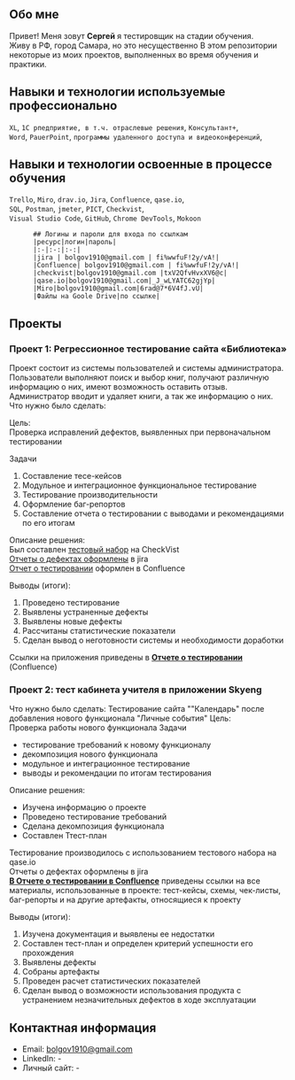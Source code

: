 ## Обо мне 

Привет! Меня зовут **Сергей** я тестировщик на стадии обучения. <br>
Живу в РФ, город Самара, но это несущественно
В этом репозитории некоторые из моих проектов, выполненных во время обучения и практики.
<br>

## Навыки и технологии используемые профессионально

``XL``, ``1C рпедприятие, в т.ч. отраслевые решения``, ``Консультант+``,<br>
``Word``, ``PauerPoint``, ``программы удаленного доступа и видеоконференций``,<br>

## Навыки и технологии освоенные в процессе обучения

``Trello``, ``Miro``, ``drav.io``, ``Jira``, ``Confluence``, ``qase.io``,<br>
``SQL``, ``Postman``, ``jmeter``, ``PICT``, ``Checkvist``,<br>
``Visual Studio Code``, ``GitHub``, ``Chrome DevTools``, ``Mokoon``

          ## Логины и пароли для входа по ссылкам
          |ресурс|логин|пароль|
          |:-|:-:|:-:|
          |jira | bolgov1910@gmail.com | fi%wwfuF!2y/vA!|
          |Confluence| bolgov1910@gmail.com | fi%wwfuF!2y/vA!|
          |checkvist|bolgov1910@gmail.com |txV2QfvHvxXV6@c|
          |qase.io|bolgov1910@gmail.com|_J_wLYATC62gjYp|
          |Miro|bolgov1910@gmail.com|6rad@7*6V4fJ.vU|
          |Файлы на Goole Drive|по ссылке|

## Проекты

### Проект 1: Регрессионное тестирование сайта «Библиотека»
Проект состоит из системы пользователей и системы администратора. Пользователи выполняют поиск и выбор книг, получают различную информацию о них, имеют возможность оставить отзыв. Администратор вводит и удаляет книги, а так же информацию о них.
Что нужно было сделать:

Цель: <br> Проверка исправлений дефектов, выявленных при первоначальном тестировании 

Задачи
1. Составление тесе-кейсов
2. Модульное и интеграционное функциональное тестирование
3. Тестирование производительности
4. Оформление баг-репортов
5. Составление отчета о тестировании с выводами и рекомендациями по его итогам

Описание решения:<br> 
Был составлен [тестовый набор](https://drive.google.com/file/d/1u5SGNcHqKuTGQ63_QGs_B_YDlJEICI9P/view?usp=drive_link) на CheckVist<br>
[Отчеты о дефектах оформлены](https://drive.google.com/file/d/1wr86Dq2Xwcqz53rurXyx7HXdgP15EHOH/view?usp=drive_link) в jira<br>
[Отчет о тестировании](https://drive.google.com/file/d/1YQyYlIEqoxxY3RDHZmArnjvMZ8FOW0U_/view?usp=drive_link) оформлен в Confluence

 Выводы (итоги):
1. Проведено тестирование 
2. Выявлены устраненные дефекты
3. Выявлены новые дефекты
4. Рассчитаны статистические показатели
5. Сделан вывод о неготовности системы и необходимости доработки


Ссылки на приложения приведены в **[Отчете о тестировании]([https://bolgov1910.atlassian.net/l/cp/hdGRjneR](https://drive.google.com/file/d/1YQyYlIEqoxxY3RDHZmArnjvMZ8FOW0U_/view?usp=drive_link))** (Confluence)



### Проект 2: тест кабинета учителя в приложении Skyeng</p>

Что нужно было сделать:
Тестирование сайта ""Календарь" после добавления нового функционала "Личные события"
Цель: <br> Проверка работы нового функционала
Задачи
- тестирование требований к новому функционалу
- декомпозиция нового функционала
- модульное и интеграционное тестирование
- выводы и рекомендации по итогам тестирования

Описание решения:<br> 
- Изучена информацию о проекте 
- Проведено тестирование требований
- Сделана декомпозиция функционала
- Составлен Ттест-план

Тестирование производилось с использованием тестового набора на qase.io <br>
Отчеты о дефектах оформлены в jira<br>
**[В Отчете о тестировании в Confluence](https://bolgov1910.atlassian.net/l/cp/3VrTzQE6)** приведены ссылки на все материалы, использованные в проекте: тест-кейсы, схемы, чек-листы, баг-репорты и на другие артефакты, относящиеся к проекту 

 Выводы (итоги):
1. Изучена документация и выявлены ее недостатки
2. Составлен тест-план и определен критерий успешности его прохождения
3. Выявлены дефекты 
4. Собраны артефакты
5. Проведен расчет статистических показателей
6. Сделан вывод о возможности использования продукта с устранением незначительных дефектов в ходе эксплуатации


## Контактная информация
- Email: bolgov1910@gmail.com
- LinkedIn: -
- Личный сайт: -



